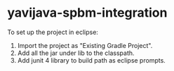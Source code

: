 # yavijava-spbm-integration
To set up the project in eclipse:
1. Import the project as "Existing Gradle Project".
2. Add all the jar under lib to the classpath.
3. Add junit 4 library to build path as eclipse prompts.
